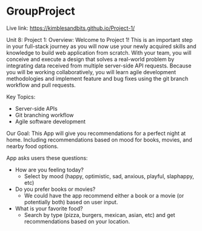 # GroupProject

Live link: https://kimblesandbits.github.io/Project-1/

Unit 8: Project 1:
Overview: Welcome to Project 1! This is an important step in your full-stack journey as you will now use your newly acquired skills and knowledge to build web application from scratch. With your team, you will conceive and execute a design that solves a real-world problem by integrating data received from multiple server-side API requests. Because you will be working collaboratively, you will learn agile development methodologies and implement feature and bug fixes using the git branch workflow and pull requests.

Key Topics:
* Server-side APIs
* Git branching workflow
* Agile software development

Our Goal:
This App will give you recommendations for a perfect night at home. Including recommendations based on mood for books, movies, and nearby food options.

App asks users these questions:
* How are you feeling today?
  * Select by mood (happy, optimistic, sad, anxious, playful, slaphappy, etc)
* Do you prefer books or movies?
  * We could have the app recommend either a book or a movie (or potentially both) based on user input.
* What is your favorite food?
  * Search by type (pizza, burgers, mexican, asian, etc) and get recommendations based on your location.

